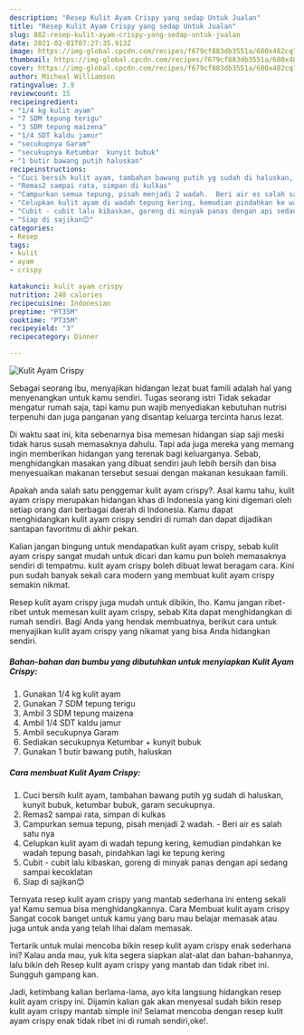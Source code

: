 ```yaml
---
description: "Resep Kulit Ayam Crispy yang sedap Untuk Jualan"
title: "Resep Kulit Ayam Crispy yang sedap Untuk Jualan"
slug: 882-resep-kulit-ayam-crispy-yang-sedap-untuk-jualan
date: 2021-02-01T07:27:35.913Z
image: https://img-global.cpcdn.com/recipes/f679cf883db3551a/680x482cq70/kulit-ayam-crispy-foto-resep-utama.jpg
thumbnail: https://img-global.cpcdn.com/recipes/f679cf883db3551a/680x482cq70/kulit-ayam-crispy-foto-resep-utama.jpg
cover: https://img-global.cpcdn.com/recipes/f679cf883db3551a/680x482cq70/kulit-ayam-crispy-foto-resep-utama.jpg
author: Micheal Williamson
ratingvalue: 3.9
reviewcount: 15
recipeingredient:
- "1/4 kg kulit ayam"
- "7 SDM tepung terigu"
- "3 SDM tepung maizena"
- "1/4 SDT kaldu jamur"
- "secukupnya Garam"
- "secukupnya Ketumbar  kunyit bubuk"
- "1 butir bawang putih haluskan"
recipeinstructions:
- "Cuci bersih kulit ayam, tambahan bawang putih yg sudah di haluskan, kunyit bubuk, ketumbar bubuk, garam secukupnya."
- "Remas2 sampai rata, simpan di kulkas"
- "Campurkan semua tepung, pisah menjadi 2 wadah.  Beri air es salah satu nya"
- "Celupkan kulit ayam di wadah tepung kering, kemudian pindahkan ke wadah tepung basah, pindahkan lagi ke tepung kering"
- "Cubit - cubit lalu kibaskan, goreng di minyak panas dengan api sedang sampai kecoklatan"
- "Siap di sajikan😊"
categories:
- Resep
tags:
- kulit
- ayam
- crispy

katakunci: kulit ayam crispy 
nutrition: 248 calories
recipecuisine: Indonesian
preptime: "PT35M"
cooktime: "PT35M"
recipeyield: "3"
recipecategory: Dinner

---
```



![Kulit Ayam Crispy](https://img-global.cpcdn.com/recipes/f679cf883db3551a/680x482cq70/kulit-ayam-crispy-foto-resep-utama.jpg)

Sebagai seorang ibu, menyajikan hidangan lezat buat famili adalah hal yang menyenangkan untuk kamu sendiri. Tugas seorang istri Tidak sekadar mengatur rumah saja, tapi kamu pun wajib menyediakan kebutuhan nutrisi terpenuhi dan juga panganan yang disantap keluarga tercinta harus lezat.

Di waktu  saat ini, kita sebenarnya bisa memesan hidangan siap saji meski tidak harus susah memasaknya dahulu. Tapi ada juga mereka yang memang ingin memberikan hidangan yang terenak bagi keluarganya. Sebab, menghidangkan masakan yang dibuat sendiri jauh lebih bersih dan bisa menyesuaikan makanan tersebut sesuai dengan makanan kesukaan famili. 



Apakah anda salah satu penggemar kulit ayam crispy?. Asal kamu tahu, kulit ayam crispy merupakan hidangan khas di Indonesia yang kini digemari oleh setiap orang dari berbagai daerah di Indonesia. Kamu dapat menghidangkan kulit ayam crispy sendiri di rumah dan dapat dijadikan santapan favoritmu di akhir pekan.

Kalian jangan bingung untuk mendapatkan kulit ayam crispy, sebab kulit ayam crispy sangat mudah untuk dicari dan kamu pun boleh memasaknya sendiri di tempatmu. kulit ayam crispy boleh dibuat lewat beragam cara. Kini pun sudah banyak sekali cara modern yang membuat kulit ayam crispy semakin nikmat.

Resep kulit ayam crispy juga mudah untuk dibikin, lho. Kamu jangan ribet-ribet untuk memesan kulit ayam crispy, sebab Kita dapat menghidangkan di rumah sendiri. Bagi Anda yang hendak membuatnya, berikut cara untuk menyajikan kulit ayam crispy yang nikamat yang bisa Anda hidangkan sendiri.

<!--inarticleads1-->

##### Bahan-bahan dan bumbu yang dibutuhkan untuk menyiapkan Kulit Ayam Crispy:

1. Gunakan 1/4 kg kulit ayam
1. Gunakan 7 SDM tepung terigu
1. Ambil 3 SDM tepung maizena
1. Ambil 1/4 SDT kaldu jamur
1. Ambil secukupnya Garam
1. Sediakan secukupnya Ketumbar + kunyit bubuk
1. Gunakan 1 butir bawang putih, haluskan




<!--inarticleads2-->

##### Cara membuat Kulit Ayam Crispy:

1. Cuci bersih kulit ayam, tambahan bawang putih yg sudah di haluskan, kunyit bubuk, ketumbar bubuk, garam secukupnya.
1. Remas2 sampai rata, simpan di kulkas
1. Campurkan semua tepung, pisah menjadi 2 wadah.  - Beri air es salah satu nya
1. Celupkan kulit ayam di wadah tepung kering, kemudian pindahkan ke wadah tepung basah, pindahkan lagi ke tepung kering
1. Cubit - cubit lalu kibaskan, goreng di minyak panas dengan api sedang sampai kecoklatan
1. Siap di sajikan😊




Ternyata resep kulit ayam crispy yang mantab sederhana ini enteng sekali ya! Kamu semua bisa menghidangkannya. Cara Membuat kulit ayam crispy Sangat cocok banget untuk kamu yang baru mau belajar memasak atau juga untuk anda yang telah lihai dalam memasak.

Tertarik untuk mulai mencoba bikin resep kulit ayam crispy enak sederhana ini? Kalau anda mau, yuk kita segera siapkan alat-alat dan bahan-bahannya, lalu bikin deh Resep kulit ayam crispy yang mantab dan tidak ribet ini. Sungguh gampang kan. 

Jadi, ketimbang kalian berlama-lama, ayo kita langsung hidangkan resep kulit ayam crispy ini. Dijamin kalian gak akan menyesal sudah bikin resep kulit ayam crispy mantab simple ini! Selamat mencoba dengan resep kulit ayam crispy enak tidak ribet ini di rumah sendiri,oke!.

